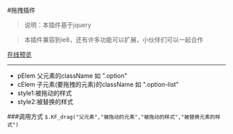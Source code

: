 #拖拽插件

>说明：本插件基于jquery 

>本插件兼容到ie8，还有许多功能可以扩展，小伙伴们可以一起合作

[在线预览](https://zhouatie.github.io/plugin/drag/index.html)


***

* pElem 父元素的className 如 ".option"
* cElem 子元素(要拖拽的元素)的className 如 ".option-list"
* style1:被拖动的样式
* style2:被替换的样式


###调用方式
`$.KF_drag("父元素","被拖动的元素","被拖动的样式","被替换元素的样式")`
